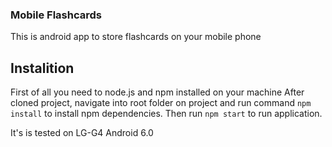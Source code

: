 ### Mobile Flashcards

This is android app to store flashcards on your mobile phone

## Instalition
First of all you need to node.js and npm installed on your machine
After cloned project, navigate into root folder on project and run command ```npm install``` to install npm dependencies. Then run ```npm start``` to run application.

It's is tested on LG-G4 Android 6.0
